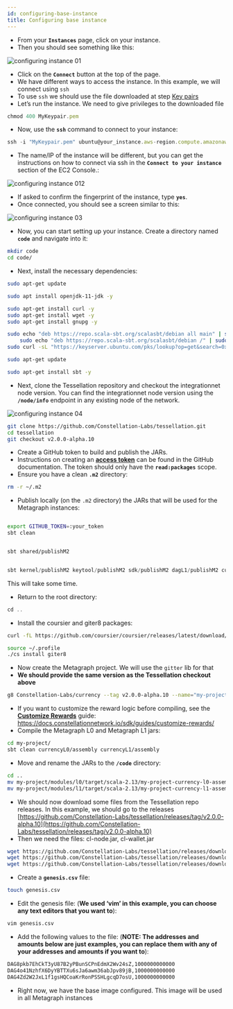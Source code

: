 ```yaml
---
id: configuring-base-instance
title: Configuring base instance
---
```


- From your **`Instances`** page, click on your instance.
- Then you should see something like this:

![configuring instance 01](/img/sdk/configuring-base-image-01.png)

- Click on the **`Connect`** button at the top of the page.
- We have different ways to access the instance. In this example, we will connect using `ssh`
- To use `ssh` we should use the file downloaded at step [Key pairs](/sdk/guides/setup-a-metagraph/key-pairs)
- Let’s run the instance. We need to give privileges to the downloaded file

```jsx
chmod 400 MyKeypair.pem
```

- Now, use the **`ssh`** command to connect to your instance:

```jsx
ssh -i "MyKeypair.pem" ubuntu@your_instance.aws-region.compute.amazonaws.com
```

- The name/IP of the instance will be different, but you can get the instructions on how to connect via ssh in the **`Connect to your instance`** section of the EC2 Console.:

![configuring instance 012](/img/sdk/configuring-base-image-02.png)

- If asked to confirm the fingerprint of the instance, type **`yes`**.
- Once connected, you should see a screen similar to this:

![configuring instance 03](/img/sdk/configuring-base-image-03.png)

- Now, you can start setting up your instance. Create a directory named **`code`** and navigate into it:

```bash
mkdir code
cd code/
```

- Next, install the necessary dependencies:

```bash
sudo apt-get update
```

```bash
sudo apt install openjdk-11-jdk -y
```

```bash
sudo apt-get install curl -y
sudo apt-get install wget -y
sudo apt-get install gnupg -y
```

```bash
sudo echo "deb https://repo.scala-sbt.org/scalasbt/debian all main" | sudo tee /etc/apt/sources.list.d/sbt.list
	sudo echo "deb https://repo.scala-sbt.org/scalasbt/debian /" | sudo tee /etc/apt/sources.list.d/sbt_old.list
sudo curl -sL "https://keyserver.ubuntu.com/pks/lookup?op=get&search=0x2EE0EA64E40A89B84B2DF73499E82A75642AC823" | sudo apt-key add
```

```bash
sudo apt-get update
```

```bash
sudo apt-get install sbt -y
```

- Next, clone the Tessellation repository and checkout the integrationnet node version. You can find the integrationnet node version using the **`/node/info`** endpoint in any existing node of the network.

![configuring instance 04](/img/sdk/configuring-base-image-04.png)

```bash
git clone https://github.com/Constellation-Labs/tessellation.git
cd tessellation
git checkout v2.0.0-alpha.10
```

- Create a GitHub token to build and publish the JARs.
- Instructions on creating an **[access token](https://docs.github.com/en/authentication/keeping-your-account-and-data-secure/creating-a-personal-access-token)** can be found in the GitHub documentation. The token should only have the **`read:packages`** scope.
- Ensure you have a clean **`.m2`** directory:

```bash
rm -r ~/.m2
```

- Publish locally (on the `.m2` directory) the JARs that will be used for the Metagraph instances:

```bash

export GITHUB_TOKEN=:your_token
sbt clean
```

```bash

sbt shared/publishM2
```

```scala

sbt kernel/publishM2 keytool/publishM2 sdk/publishM2 dagL1/publishM2 currencyL0/publishM2 currencyL1/publishM2
```

This will take some time.

- Return to the root directory:

```scala
cd ..
```

- Install the coursier and giter8 packages:

```bash
curl -fL https://github.com/coursier/coursier/releases/latest/download/cs-x86_64-pc-linux.gz | gzip -d > cs && chmod +x cs && ./cs set
```

```bash
source ~/.profile
./cs install giter8
```

- Now create the Metagraph project. We will use the `gitter` lib for that
- **We should provide the same version as the Tessellation checkout above**

```bash
g8 Constellation-Labs/currency --tag v2.0.0-alpha.10 --name="my-project" --tessellation_version="2.0.0-alpha.10"
```

- If you want to customize the reward logic before compiling, see the **[Customize Rewards](https://docs.constellationnetwork.io/sdk/guides/customize-rewards/)** guide:
https://docs.constellationnetwork.io/sdk/guides/customize-rewards/
- Compile the Metagraph L0 and Metagraph L1 jars:

```bash
cd my-project/
sbt clean currencyL0/assembly currencyL1/assembly
```

- Move and rename the JARs to the **`/code`** directory:

```bash
cd ..
mv my-project/modules/l0/target/scala-2.13/my-project-currency-l0-assembly-0.1.0-SNAPSHOT.jar metagraph-l0.jar
mv my-project/modules/l1/target/scala-2.13/my-project-currency-l1-assembly-0.1.0-SNAPSHOT.jar metagraph-l1.jar
```

- We should now download some files from the Tessellation repo releases. In this example, we should go to the releases [https://github.com/Constellation-Labs/tessellation/releases/tag/v2.0.0-alpha.10](https://github.com/Constellation-Labs/tessellation/releases/tag/v2.0.0-alpha.10)
- Then we need the files: cl-node.jar, cl-wallet.jar

```bash
wget https://github.com/Constellation-Labs/tessellation/releases/download/v2.0.0-alpha.10/cl-node.jar
wget https://github.com/Constellation-Labs/tessellation/releases/download/v2.0.0-alpha.10/cl-wallet.jar
wget https://github.com/Constellation-Labs/tessellation/releases/download/v2.0.0-alpha.10/cl-keytool.jar
```

- Create a **`genesis.csv`** file:

```bash
touch genesis.csv
```

- Edit the genesis file: (**We used ‘vim’ in this example, you can choose any text editors that you want to**):

```bash
vim genesis.csv
```

- Add the following values to the file: (**NOTE: The addresses and amounts below are just examples, you can replace them with any of your addresses and amounts if you want to**):

```bash
DAG8pkb7EhCkT3yU87B2yPBunSCPnEdmX2Wv24sZ,1000000000000
DAG4o41NzhfX6DyYBTTXu6sJa6awm36abJpv89jB,1000000000000
DAG4Zd2W2JxL1f1gsHQCoaKrRonPSSHLgcqD7osU,1000000000000
```

- Right now, we have the base image configured. This image will be used in all Metagraph instances